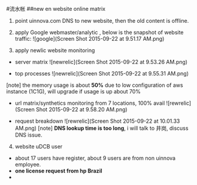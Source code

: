 #流水帐
##new en website online matrix
1. point uinnova.com DNS to new website, then the old content is offline.
2. apply Google webmaster/analytic , below is the snapshot of website traffic:
![google](Screen Shot 2015-09-22 at 9.51.17 AM.png)

3. apply newlic website monitoring
 - server matrix
![newrelic](Screen Shot 2015-09-22 at 9.53.26 AM.png)

 - top processes
![newrelic](Screen Shot 2015-09-22 at 9.55.31 AM.png)

[note] the memory usage is about <b>50%</b> due to low configuration of aws instance (1C1G), will upgrade if usage is up about 70%

 - url matrix/synthetics monitoring
from 7 locations, 100% avail
![rewrelic](Screen Shot 2015-09-22 at 9.58.20 AM.png)

 - request breakdown
![rewrelic](Screen Shot 2015-09-22 at 10.01.33 AM.png)
[note] **DNS lookup time is too long**, i will talk to 井岗, discuss DNS issue.

4. website uDCB user
 -  about 17 users have register, about 9 users are from non uinnova employee.
 -  <b>one license request from hp Brazil</b>
 -  